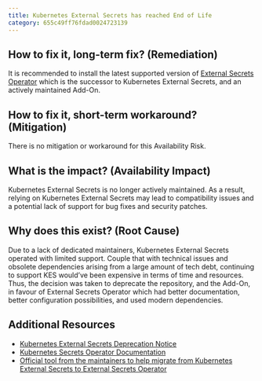 ```yaml
---
title: Kubernetes External Secrets has reached End of Life
category: 655c49ff76fdad0024723139
---
```


## How to fix it, long-term fix? (Remediation)

It is recommended to install the latest supported version of [External Secrets Operator](https://github.com/external-secrets/external-secrets) which is the successor to Kubernetes External Secrets, and an actively maintained Add-On.

## How to fix it, short-term workaround? (Mitigation)

There is no mitigation or workaround for this Availability Risk.

## What is the impact? (Availability Impact)

Kubernetes External Secrets is no longer actively maintained. As a result, relying on Kubernetes External Secrets may lead to compatibility issues and a potential lack of support for bug fixes and security patches.

## Why does this exist? (Root Cause)

Due to a lack of dedicated maintainers, Kubernetes External Secrets operated with limited support. Couple that with technical issues and obsolete dependencies arising from a large amount of tech debt, continuing to support KES would’ve been expensive in terms of time and resources. Thus, the decision was taken to deprecate the repository, and the Add-On, in favour of External Secrets Operator which had better documentation, better configuration possibilities, and used modern dependencies.

## Additional Resources

- [Kubernetes External Secrets Deprecation Notice](https://github.com/external-secrets/kubernetes-external-secrets/issues/864)
- [Kubernetes Secrets Operator Documentation](https://external-secrets.io/latest/introduction/overview/)
- [Official tool from the maintainers to help migrate from Kubernetes External Secrets to External Secrets Operator](https://github.com/external-secrets/kes-to-eso)